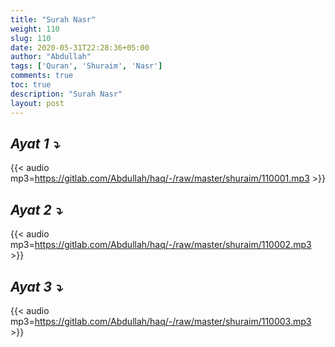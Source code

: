 ```yaml
---
title: "Surah Nasr"
weight: 110
slug: 110
date: 2020-05-31T22:28:36+05:00
author: "Abdullah"
tags: ['Quran', 'Shuraim', 'Nasr']
comments: true
toc: true
description: "Surah Nasr"
layout: post
---
```


## _Ayat 1 :arrow_heading_down:_
{{< audio mp3=https://gitlab.com/Abdullah/haq/-/raw/master/shuraim/110001.mp3 >}}

## _Ayat 2 :arrow_heading_down:_
{{< audio mp3=https://gitlab.com/Abdullah/haq/-/raw/master/shuraim/110002.mp3 >}}

## _Ayat 3 :arrow_heading_down:_
{{< audio mp3=https://gitlab.com/Abdullah/haq/-/raw/master/shuraim/110003.mp3 >}}

